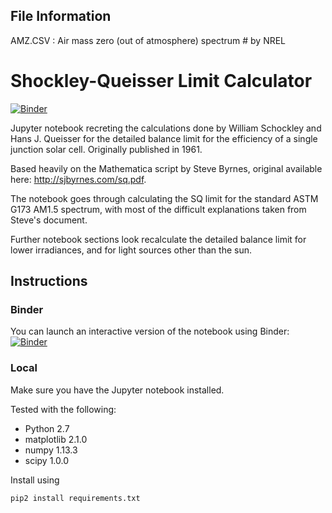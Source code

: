 ## File Information

AMZ.CSV : Air mass zero (out of atmosphere) spectrum   # by NREL

# Shockley-Queisser Limit Calculator
[![Binder](https://mybinder.org/badge.svg)](https://mybinder.org/v2/gh/evcka/sq-limit/master)

Jupyter notebook recreting the calculations done by William Schockley and Hans J. Queisser for the detailed balance limit for the efficiency of a single junction solar cell. Originally published in 1961. 

Based heavily on the Mathematica script by Steve Byrnes, original available here: http://sjbyrnes.com/sq.pdf. 

The notebook goes through calculating the SQ limit for the standard ASTM G173 AM1.5 spectrum, with most of the difficult explanations taken from Steve's document. 

Further notebook sections look recalculate the detailed balance limit for lower irradiances, and for light sources other than the sun. 

## Instructions

### Binder
You can launch an interactive version of the notebook using Binder: [![Binder](https://mybinder.org/badge.svg)](https://mybinder.org/v2/gh/evcka/sq-limit/master)

### Local
Make sure you have the Jupyter notebook installed.

Tested with the following:

* Python 2.7
* matplotlib 2.1.0
* numpy 1.13.3
* scipy 1.0.0

Install using

`pip2 install requirements.txt`
